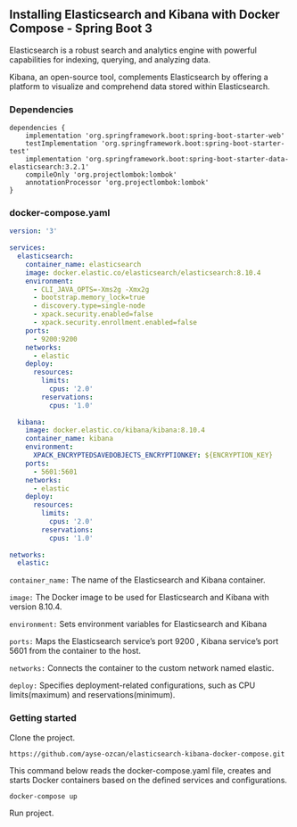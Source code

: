 ## Installing Elasticsearch and Kibana with Docker Compose - Spring Boot 3

Elasticsearch is a robust search and analytics engine with powerful capabilities for indexing, querying, and analyzing data. 

Kibana, an open-source tool, complements Elasticsearch by offering a platform to visualize and comprehend data stored within Elasticsearch.

### Dependencies
```
dependencies {  
    implementation 'org.springframework.boot:spring-boot-starter-web'  
    testImplementation 'org.springframework.boot:spring-boot-starter-test'  
    implementation 'org.springframework.boot:spring-boot-starter-data-elasticsearch:3.2.1'  
    compileOnly 'org.projectlombok:lombok'  
    annotationProcessor 'org.projectlombok:lombok'  
}
```
### docker-compose.yaml

```yaml
version: '3'  
  
services:  
  elasticsearch:  
    container_name: elasticsearch  
    image: docker.elastic.co/elasticsearch/elasticsearch:8.10.4  
    environment:  
      - CLI_JAVA_OPTS=-Xms2g -Xmx2g  
      - bootstrap.memory_lock=true  
      - discovery.type=single-node  
      - xpack.security.enabled=false  
      - xpack.security.enrollment.enabled=false  
    ports:  
      - 9200:9200  
    networks:  
      - elastic  
    deploy:  
      resources:  
        limits:  
          cpus: '2.0'  
        reservations:  
          cpus: '1.0'  
  
  kibana:  
    image: docker.elastic.co/kibana/kibana:8.10.4  
    container_name: kibana  
    environment:  
      XPACK_ENCRYPTEDSAVEDOBJECTS_ENCRYPTIONKEY: ${ENCRYPTION_KEY}  
    ports:  
      - 5601:5601  
    networks:  
      - elastic  
    deploy:  
      resources:  
        limits:  
          cpus: '2.0'  
        reservations:  
          cpus: '1.0'  
  
networks:  
  elastic:
```
`container_name:` The name of the Elasticsearch and Kibana container.

`image:` The Docker image to be used for Elasticsearch and Kibana with version 8.10.4.

`environment:` Sets environment variables for Elasticsearch and Kibana

`ports:` Maps the Elasticsearch service’s port 9200 , Kibana service’s port 5601 from the container to the host.

`networks:` Connects the container to the custom network named elastic.

`deploy:` Specifies deployment-related configurations, such as CPU limits(maximum) and reservations(minimum).

### Getting started
Clone the project.
```
https://github.com/ayse-ozcan/elasticsearch-kibana-docker-compose.git
```
This command below reads the docker-compose.yaml file, creates and starts Docker containers based on the defined services and configurations.
```
docker-compose up
```
Run project.


